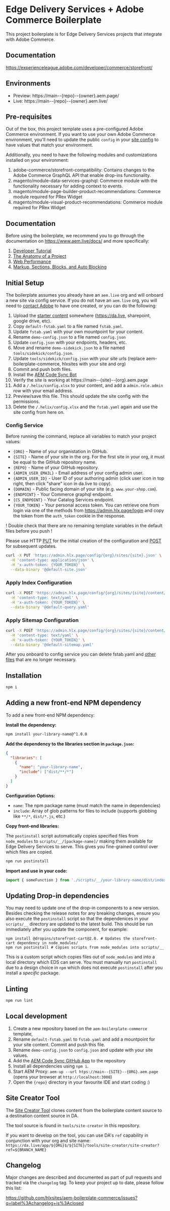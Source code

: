 # Edge Delivery Services + Adobe Commerce Boilerplate
This project boilerplate is for Edge Delivery Services projects that integrate with Adobe Commerce.

## Documentation
https://experienceleague.adobe.com/developer/commerce/storefront/

## Environments
- Preview: https://main--{repo}--{owner}.aem.page/
- Live: https://main--{repo}--{owner}.aem.live/

## Pre-requisites

Out of the box, this project template uses a pre-configured Adobe Commerce environment. If you want to use your own Adobe Commerce environment, you'll need to update the public `config` in your [site config](https://www.aem.live/docs/admin.html#tag/siteConfig) to have values that match your environment.

Additionally, you need to have the following modules and customizations installed on your environment:

1. adobe-commerce/storefront-compatibility: Contains changes to the Adobe Commerce GraphQL API that enable drop-ins functionality.
1. magento/module-data-services-graphql: Commerce module with the functionality necessary for adding context to events.
1. magento/module-page-builder-product-recommendations: Commerce module required for PRex Widget
1. magento/module-visual-product-recommendations: Commerce module required for PRex Widget
<!-- 1. TODO: Add further prereqs.  -->

## Documentation

Before using the boilerplate, we recommend you to go through the documentation on https://www.aem.live/docs/ and more specifically:
1. [Developer Tutorial](https://www.aem.live/developer/tutorial)
2. [The Anatomy of a Project](https://www.aem.live/developer/anatomy-of-a-project)
3. [Web Performance](https://www.aem.live/developer/keeping-it-100)
4. [Markup, Sections, Blocks, and Auto Blocking](https://www.aem.live/developer/markup-sections-blocks)

## Initial Setup

The boilerplate assumes you already have an `aem.live` org and will onboard a new site via config service. If you do not have an `aem.live` org, you will need to [contact Adobe](https://discord.gg/aem-live) to have one created, or you can do the following:

1. Upload the [starter content](https://github.com/hlxsites/aem-boilerplate-commerce/releases/tag/starter-content) somewhere (https://da.live, sharepoint, google drive, etc).
1. Copy `default-fstab.yaml` to a file named `fstab.yaml`.
1. Update `fstab.yaml` with your own mountpoint for your content.
1. Rename `demo-config.json` to a file named `config.json`
1. Update `config.json` with your endpoints, headers, etc.
1. Move and rename `demo-sidekick.json` to a file named `tools/sidekick/config.json`.
1. Update `tools/sidekick/config.json` with your site urls (replace aem-boilerplate-commerce, hlxsites with your site and org)
1. Commit and push both files.
1. Install the [AEM Code Sync Bot](https://github.com/apps/aem-code-sync)
1. Verify the site is working at https://main--{site}--{org}.aem.page
1. Add a `/.helix/config.xlsx` to your content, and add a `admin.role.admin` row with your email address.
1. Preview/save this file. This should update the site config with the permissions.
1. Delete the `/.helix/config.xlsx` and the `fstab.yaml` again and use the site config from here on.

### Config Service

Before running the command, replace all variables to match your project values:

* `{ORG}` - Name of your organistation in GitHub.
* `{SITE}` - Name of your site in the org. For the first site in your org, it must be equal to the GitHub repository name.
* `{REPO}` - Name of your GitHub repository.
* `{ADMIN_USER_EMAIL}` - Email address of your config admin user.
* `{ADMIN_USER_ID}` - User ID of your authoring admin (click user icon in top right, then click "share" icon in da.live to copy).
* `{DOMAIN}` - Public facing domain of your site (e.g. `www.your-shop.com`).
* `{ENDPOINT}` - Your Commerce graphql endpoint.
* `{CS_ENDPOINT}` - Your Catalog Services endpoint.
* `{YOUR_TOKEN}` - Your personal access token. You can retrieve one from login via one of the methods from https://admin.hlx.page/login and copy the token from the `auth_token` cookie in the response.

! Double check that there are no remaining template variables in the default files before you push !

Please use HTTP [PUT](https://www.aem.live/docs/admin.html#tag/siteConfig/operation/createSiteSite) for the initial creation of the configuration and [POST](https://www.aem.live/docs/admin.html#tag/siteConfig/operation/updateConfigSite) for subsequent updates.

```bash
curl -X PUT 'https://admin.hlx.page/config/{org}/sites/{site}.json' \
  -H 'content-type: application/json' \
  -H 'x-auth-token: {YOUR_TOKEN}' \
  --data-binary '@default-site.json'
```

### Apply Index Configuration
```bash
curl -X POST 'https://admin.hlx.page/config/{org}/sites/{site}/content/query.yaml' \
  -H 'content-type: text/yaml' \
  -H 'x-auth-token: {YOUR_TOKEN}' \
  --data-binary '@default-query.yaml'
```

### Apply Sitemap Configuration
```bash
curl -X POST 'https://admin.hlx.page/config/{org}/sites/{site}/content/sitemap.yaml' \
  -H 'content-type: text/yaml' \
  -H 'x-auth-token: {YOUR_TOKEN}' \
  --data-binary '@default-sitemap.yaml'
```

After you onboard to config service you can delete fstab.yaml and [other files](https://www.aem.live/docs/config-service-setup#remove-unused-configuration-files) that are no longer necessary.

## Installation

```sh
npm i
```

## Adding a new front-end NPM dependency

To add a new front-end NPM dependency:

**Install the dependency:**

```bash
npm install your-library-name@^1.0.0
```

**Add the dependency to the libraries section in `package.json`:**

```json
{
  "libraries": [
    {
      "name": "your-library-name",
      "include": ["dist/**/*"]
    }
  ]
}
```

**Configuration Options:**
- `name`: The npm package name (must match the name in dependencies)
- `include`: Array of glob patterns for files to include (supports globbing like `**/*`, `dist/*.js`, etc.)

**Copy front-end libraries:**

The `postinstall` script automatically copies specified files from `node_modules` to `scripts/__/[package-name]/` making them available for Edge Delivery Services to serve. This gives you fine-grained control over which files are copied.

```bash
npm run postinstall
```

**Import and use in your code:**

```javascript
import { someFunction } from './scripts/__/your-library-name/dist/index.js';
```

## Updating Drop-in dependencies

You may need to update one of the drop-in components to a new version. Besides checking the release notes for any breaking changes, ensure you also execute the `postinstall` script so that the dependenices in your `scripts/__` directory are updated to the latest build. This should be run immediately after you update the component, for example:

```
npm install @dropins/storefront-cart@2.0. # Updates the storefront-cart dependency in node_modules/
npm run postinstall # Copies scripts from node_modules into scripts/__
```

This is a custom script which copies files out of `node_modules` and into a local directory which EDS can serve. You must manually run `postinstall` due to a design choice in `npm` which does not execute `postinstall` after you install a _specific_ package.

## Linting

```sh
npm run lint
```

## Local development

1. Create a new repository based on the `aem-boilerplate-commerce` template,
1. Rename `default-fstab.yaml` to `fstab.yaml` and add a mountpoint for your site content. Commit and push this file.
1. Rename `demo-config.json` to `config.json` and update with your site values.
1. Add the [AEM Code Sync GitHub App](https://github.com/apps/aem-code-sync) to the repository
1. Install all dependencies using `npm i`.
1. Start AEM Proxy: `aem-up --url htps://main--{SITE}--{ORG}.aem.page` (opens your browser at `http://localhost:3000`)
1. Open the `{repo}` directory in your favourite IDE and start coding :)

## Site Creator Tool

The [Site Creator Tool](https://da.live/app/hlxsites/aem-boilerplate-commerce/tools/site-creator/site-creator) clones content from the boilerplate content source to a destination content source in DA.

The tool source is found in `tools/site-creator` in this repository.

If you want to develop on the tool, you can use DA's `ref` capability in conjunction with your org and site name: `https://da.live/app/${ORG}$/${SITE}/tools/site-creator/site-creator?ref=${BRANCH_NAME}`


## Changelog

Major changes are described and documented as part of pull requests and tracked via the `changelog` tag. To keep your project up to date, please follow this list:

https://github.com/hlxsites/aem-boilerplate-commerce/issues?q=label%3Achangelog+is%3Aclosed
